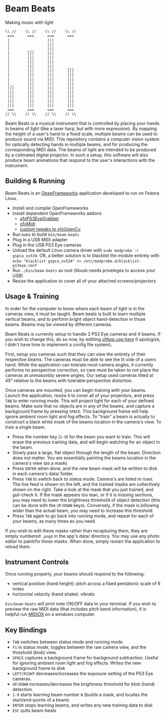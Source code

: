 Beam Beats
==========

Making music with light


```
\\ //    \\ //    \\ //    \\ //
 ===      ===      ===      ===
 |                 |||
 |                 |||
 |        ___      |||
 |        |||      |||
 |        |||      |||
 |        |||      |||
 |        |||      |||      ___
 |        |||      |||      |||
 |        |||      |||      |||
 |        |||      |||      |||
 |__      |||      |||      |||
 |||      |||      |||      |||
 |||      |||      |||      |||
 |||      |||      |||      |||
 |||      |||      |||      |||
 |||      |||      |||      |||
 ===      ===      ===      ===
// \\    // \\    // \\    // \\
```

Beam Beats is a musical instrument that is controlled by placing your hands in beams of light (like a laser harp, but with more expression). By mapping the height of a user's hand to a fixed scale, multiple beams can be used to produce sound via MIDI. This repository contains a computer vision system for optically detecting hands in multiple beams, and for producing the corresponding MIDI data. The beams of light are intended to be produced by a colimated digital projector. In such a setup, this software will also produce beam animations that respond to the user's interactions with the instrument.

Building & Running
------------------

Beam Beats is an [OpenFrameworks](http://openframeworks.cc/) application developed to run on Fedora Linux.

- Install and compile OpenFrameworks
- Install dependent OpenFrameworks addons
  - [ofxPS3EyeGrabber](https://github.com/bakercp/ofxPS3EyeGrabber)
  - [ofxMidi](https://github.com/danomatika/ofxMidi)
  - [custom tweaks to ofxOpenCv](https://github.com/brendan-w/ofxOpenCv)
- Run `make` to build `bin/beam-beats`
- Plug in a USB MIDI adapter
- Plug in the USB PS3 Eye cameras
- Unload the default Linux camera driver with `sudo modprobe -r gspca_ov534`. OR, a better solution is to blacklist the module entirely with `echo "blacklist gspca_ov534" >> /etc/modprobe.d/blacklist-ps3eye.conf`
- Run `./bin/beam-beats` as root (libusb needs priveleges to access your USB)
- Resize the application to cover all of your attached screens/projectors


Usage & Training
----------------

In order for the computer to know where each beam of light is in the cameras view, it must be taught. Beam beats is built to learn multiple vertical beams, and to perform bright object hand-detection in those beams. Beams may be viewed by different cameras.

Beam Beats is currently setup to handle 2 PS3 Eye cameras and 4 beams. If you wish to change this, do so now, by editting [ofApp.cpp here](https://github.com/brendan-w/beam-beats/blob/master/src/ofApp.cpp#L30-L36) (I apologize, I didn't have time to implement a config file system).

First, setup you cameras such that they can view the entirety of their respective beams. The cameras must be able to see the lit side of a users hand. While the application can tolerate most camera angles, it currently performs no perspective correction, so care must be taken to *not* place the cameras at unreasonbly severe angles. Our setup used cameras tilted at 45° relative to the beams with tolerable perspective distortion.

Once cameras are mounted, you can begin training with your beams. Launch the application, resize it to cover all of your projectors, and press `TAB` to enter running mode. This will project light for each of your defined beams. Make sure that no objects are in any of the beams, and capture a background frame by pressing `SPACE`. This background frame will help ignore ambient room light and fog effects. To "train" a beam is actually to construct a black white mask of the beams location in the camera's view. To train a single beam:

- Press the number key (`1-9`) for the beam you want to train. This will erase the previous training data, and will begin watching for an object in the beam.
- Slowly pass a large, flat object through the length of the beam. Direction does not matter. You are essentially painting the beams location in the camera's view (as a mask).
- Press `ENTER` when done, and the new beam mask will be written to disk in each camera's data/ folder.
- Press `TAB` to switch back to status mode. Camera's are listed in rows. The live feed is shown on the left, and the trained masks are collectively shown on the right. Take a look at the mask that you just trained, and gut-check it. If the mask appears too lean, or if it is missing sections, you may need to lower the brightness threshold of object detection (this can be done with the `UP/DOWN` keys). Conversely, if the mask is billowing wider than the actual beam, you may need to increase this threshold.
- Press `TAB` again to go back into running mode, and repeat for each of your beams, as many times as you need.

If you wish to edit these masks rather than recapturing them, they are simply numbered `.png`s in the app's data/ directory. You may use any photo editor to paint/fix these masks. When done, simply restart the application to reload them.

Instrument Controls
-------------------

Once running properly, your beams should respond to the following:

- vertical position (hand height): pitch across a fixed pentatonic scale of 6 notes
- horizontal velocity (hand shake): vibrato

`bin/beam-beats` will print note ON/OFF data to your terminal. If you wish to preview the raw MIDI data (that includes pitch bend information), it is helpful run [MIDIOX](http://www.midiox.com/) on a windows computer.

Key Bindings
------------

- `TAB` switches between status mode and running mode.
- `F1` in status mode, toggles between the raw camera view, and the threshold (blob) view.
- `SPACE` captures a background frame for background subtraction. Useful for ignoring ambient room light and fog effects. Writes the new background frame to disk
- `LEFT/RIGHT` decreases/increases the exposure setting of the PS3 Eye cameras.
- `UP/DOWN` increases/decreases the brightness threshold for blob (hand) detection.
- `1-9` starts learning beam number `N` (builds a mask, and locates the start/end-points of a beam)
- `ENTER` stops learning beams, and writes any new training data to disk
- `ESC` quits beam-beats

